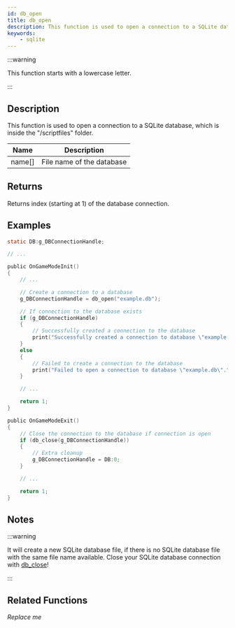```yaml
---
id: db_open
title: db_open
description: This function is used to open a connection to a SQLite database file, which is inside the `/scriptfiles` folder.
keywords:
    - sqlite
---
```


:::warning

This function starts with a lowercase letter.

:::

## Description

This function is used to open a connection to a SQLite database, which is inside the "/scriptfiles" folder.

| Name   | Description               |
| ------ | ------------------------- |
| name[] | File name of the database |

## Returns

Returns index (starting at 1) of the database connection.

## Examples

```c
static DB:g_DBConnectionHandle;

// ...

public OnGameModeInit()
{
    // ...

    // Create a connection to a database
    g_DBConnectionHandle = db_open("example.db");

    // If connection to the database exists
    if (g_DBConnectionHandle)
    {
        // Successfully created a connection to the database
        print("Successfully created a connection to database \"example.db\".");
    }
    else
    {
        // Failed to create a connection to the database
        print("Failed to open a connection to database \"example.db\".");
    }

    // ...

    return 1;
}

public OnGameModeExit()
{
    // Close the connection to the database if connection is open
    if (db_close(g_DBConnectionHandle))
    {
        // Extra cleanup
        g_DBConnectionHandle = DB:0;
    }

    // ...

    return 1;
}
```

## Notes

:::warning

It will create a new SQLite database file, if there is no SQLite database file with the same file name available.
Close your SQLite database connection with [db_close](db_close)!

:::

## Related Functions

*Replace me*
